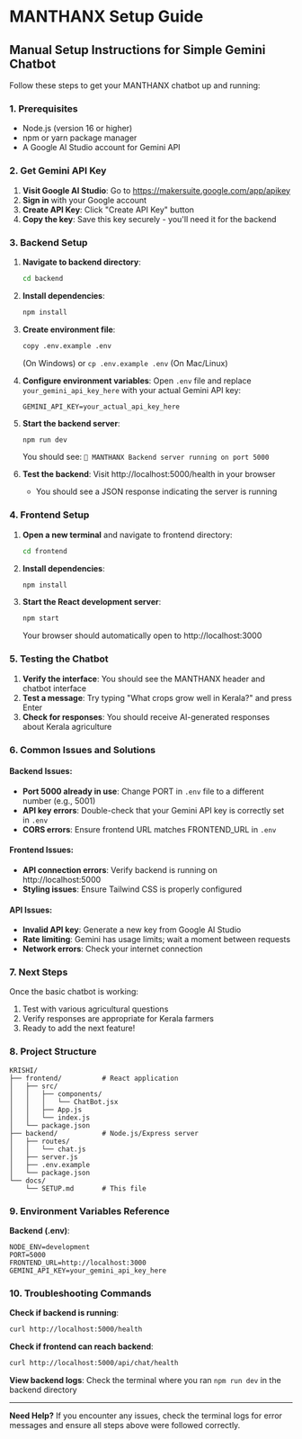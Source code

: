 # MANTHANX Setup Guide

## Manual Setup Instructions for Simple Gemini Chatbot

Follow these steps to get your MANTHANX chatbot up and running:

### 1. Prerequisites
- Node.js (version 16 or higher)
- npm or yarn package manager
- A Google AI Studio account for Gemini API

### 2. Get Gemini API Key

1. **Visit Google AI Studio**: Go to https://makersuite.google.com/app/apikey
2. **Sign in** with your Google account
3. **Create API Key**: Click "Create API Key" button
4. **Copy the key**: Save this key securely - you'll need it for the backend

### 3. Backend Setup

1. **Navigate to backend directory**:
   ```bash
   cd backend
   ```

2. **Install dependencies**:
   ```bash
   npm install
   ```

3. **Create environment file**:
   ```bash
   copy .env.example .env
   ```
   (On Windows) or `cp .env.example .env` (On Mac/Linux)

4. **Configure environment variables**:
   Open `.env` file and replace `your_gemini_api_key_here` with your actual Gemini API key:
   ```
   GEMINI_API_KEY=your_actual_api_key_here
   ```

5. **Start the backend server**:
   ```bash
   npm run dev
   ```
   
   You should see: `🚀 MANTHANX Backend server running on port 5000`

6. **Test the backend**: Visit http://localhost:5000/health in your browser
   - You should see a JSON response indicating the server is running

### 4. Frontend Setup

1. **Open a new terminal** and navigate to frontend directory:
   ```bash
   cd frontend
   ```

2. **Install dependencies**:
   ```bash
   npm install
   ```

3. **Start the React development server**:
   ```bash
   npm start
   ```
   
   Your browser should automatically open to http://localhost:3000

### 5. Testing the Chatbot

1. **Verify the interface**: You should see the MANTHANX header and chatbot interface
2. **Test a message**: Try typing "What crops grow well in Kerala?" and press Enter
3. **Check for responses**: You should receive AI-generated responses about Kerala agriculture

### 6. Common Issues and Solutions

#### Backend Issues:
- **Port 5000 already in use**: Change PORT in `.env` file to a different number (e.g., 5001)
- **API key errors**: Double-check that your Gemini API key is correctly set in `.env`
- **CORS errors**: Ensure frontend URL matches FRONTEND_URL in `.env`

#### Frontend Issues:
- **API connection errors**: Verify backend is running on http://localhost:5000
- **Styling issues**: Ensure Tailwind CSS is properly configured

#### API Issues:
- **Invalid API key**: Generate a new key from Google AI Studio
- **Rate limiting**: Gemini has usage limits; wait a moment between requests
- **Network errors**: Check your internet connection

### 7. Next Steps

Once the basic chatbot is working:
1. Test with various agricultural questions
2. Verify responses are appropriate for Kerala farmers
3. Ready to add the next feature!

### 8. Project Structure

```
KRISHI/
├── frontend/          # React application
│   ├── src/
│   │   ├── components/
│   │   │   └── ChatBot.jsx
│   │   ├── App.js
│   │   └── index.js
│   └── package.json
├── backend/           # Node.js/Express server
│   ├── routes/
│   │   └── chat.js
│   ├── server.js
│   ├── .env.example
│   └── package.json
└── docs/
    └── SETUP.md       # This file
```

### 9. Environment Variables Reference

**Backend (.env)**:
```
NODE_ENV=development
PORT=5000
FRONTEND_URL=http://localhost:3000
GEMINI_API_KEY=your_gemini_api_key_here
```

### 10. Troubleshooting Commands

**Check if backend is running**:
```bash
curl http://localhost:5000/health
```

**Check if frontend can reach backend**:
```bash
curl http://localhost:5000/api/chat/health
```

**View backend logs**:
Check the terminal where you ran `npm run dev` in the backend directory

---

**Need Help?** If you encounter any issues, check the terminal logs for error messages and ensure all steps above were followed correctly.
